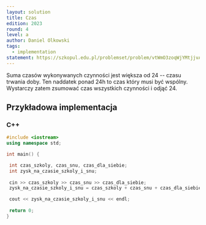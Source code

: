 ```yaml
---
layout: solution
title: Czas
edition: 2023
round: 4
level: a
author: Daniel Olkowski
tags:
  - implementation
statement: https://szkopul.edu.pl/problemset/problem/vtWmO3zoqWjYMtjjvApkMjsL/site/
---
```


Suma czasów wykonywanych czynności jest większa od 24 -- czasu trwania doby. Ten naddatek ponad 24h to czas który musi być wspólny. Wystarczy zatem zsumować czas wszystkich czynności i odjąć 24.

## Przykładowa implementacja

### C++

```cpp
#include <iostream>
using namespace std;

int main() {

 int czas_szkoly, czas_snu, czas_dla_siebie;
 int zysk_na_czasie_szkoly_i_snu;
 
 cin >>	czas_szkoly >> czas_snu >> czas_dla_siebie;
 zysk_na_czasie_szkoly_i_snu = czas_szkoly + czas_snu + czas_dla_siebie - 24;

 cout << zysk_na_czasie_szkoly_i_snu << endl;
 
 return 0;
}

```
